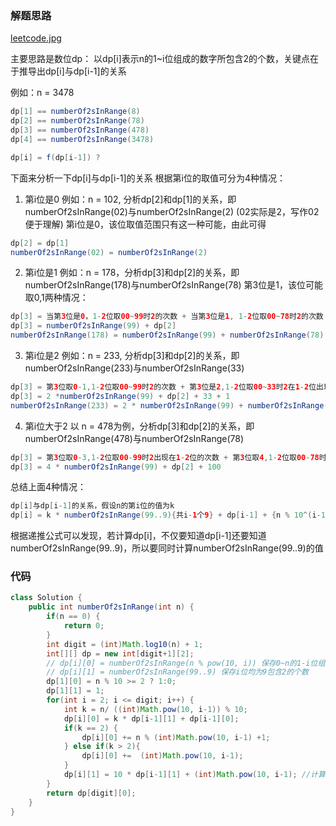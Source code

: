 ### 解题思路
 [leetcode.jpg](https://pic.leetcode-cn.com/8f87288dea996318b77703404bebe5ec8e710528fab424851325c29a718ee2ca-leetcode.jpg)

主要思路是数位dp：
以dp[i]表示n的1~i位组成的数字所包含2的个数，关键点在于推导出dp[i]与dp[i-1]的关系

例如：n = 3478    
```java
dp[1] == numberOf2sInRange(8)   
dp[2] == numberOf2sInRange(78)
dp[3] == numberOf2sInRange(478)
dp[4] == numberOf2sInRange(3478)

dp[i] = f(dp[i-1]) ? 
```

下面来分析一下dp[i]与dp[i-1]的关系
根据第i位的取值可分为4种情况：
1. 第i位是0
例如：n = 102, 分析dp[2]和dp[1]的关系，即numberOf2sInRange(02)与numberOf2sInRange(2) (02实际是2，写作02便于理解)
第i位是0，该位取值范围只有这一种可能，由此可得
```java
dp[2] = dp[1] 
numberOf2sInRange(02) = numberOf2sInRange(2)
```


2. 第i位是1
例如：n = 178，分析dp[3]和dp[2]的关系，即numberOf2sInRange(178)与numberOf2sInRange(78)
第3位是1，该位可能取0,1两种情况：
```java
dp[3] = 当第3位是0，1-2位取00~99时2的次数 + 当第3位是1, 1-2位取00~78时2的次数
dp[3] = numberOf2sInRange(99) + dp[2]
numberOf2sInRange(178) = numberOf2sInRange(99) + numberOf2sInRange(78)
```

3. 第i位是2
例如：n = 233, 分析dp[3]和dp[2]的关系，即numberOf2sInRange(233)与numberOf2sInRange(33)
```java
dp[3] = 第3位取0-1,1-2位取00~99时2的次数 + 第3位是2,1-2位取00~33时2在1-2位出现的次数 + 第3位是2,1-2位取00~33时2在第3位出现的次数
dp[3] = 2 *numberOf2sInRange(99) + dp[2] + 33 + 1
numberOf2sInRange(233) = 2 * numberOf2sInRange(99) + numberOf2sInRange(33) + 33 + 1
```

4. 第i位大于2
以 n = 478为例，分析dp[3]和dp[2]的关系，即numberOf2sInRange(478)与numberOf2sInRange(78)
```java
dp[3] = 第3位取0-3,1-2位取00-99时2出现在1-2位的次数 + 第3位取4,1-2位取00-78时2的次数 + 第3位取2,1-2位取00-99时2出现在第3位的次数
dp[3] = 4 * numberOf2sInRange(99) + dp[2] + 100
```

总结上面4种情况：
```java
dp[i]与dp[i-1]的关系，假设n的第i位的值为k
dp[i] = k * numberOf2sInRange(99..9){共i-1个9} + dp[i-1] + {n % 10^(i-1) + 1 }{若k == 2}  + { 10^(i-1) } {若k > 2}
```
根据递推公式可以发现，若计算dp[i]，不仅要知道dp[i-1]还要知道numberOf2sInRange(99..9)，所以要同时计算numberOf2sInRange(99..9)的值



### 代码

```java
class Solution {
    public int numberOf2sInRange(int n) {
        if(n == 0) {
            return 0;
        }
        int digit = (int)Math.log10(n) + 1;
        int[][] dp = new int[digit+1][2];  
        // dp[i][0] = numberOf2sInRange(n % pow(10, i)) 保存0~n的1-i位组成的数包含2的个数
        // dp[i][1] = numberOf2sInRange(99..9) 保存i位均为9包含2的个数
        dp[1][0] = n % 10 >= 2 ? 1:0;
        dp[1][1] = 1;
        for(int i = 2; i <= digit; i++) {
            int k = n/ ((int)Math.pow(10, i-1)) % 10;
            dp[i][0] = k * dp[i-1][1] + dp[i-1][0];
            if(k == 2) {
                dp[i][0] += n % (int)Math.pow(10, i-1) +1; 
            } else if(k > 2){
                dp[i][0] +=  (int)Math.pow(10, i-1);
            }
            dp[i][1] = 10 * dp[i-1][1] + (int)Math.pow(10, i-1); //计算1-i位均为9的值包含2的个数
        }
        return dp[digit][0];
    }
}
```